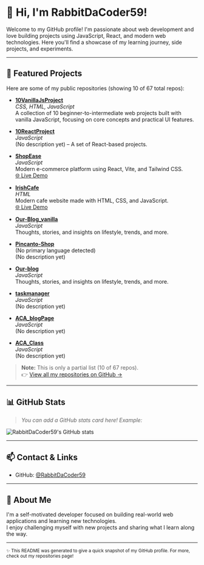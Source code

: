 # 👋 Hi, I'm RabbitDaCoder59!

Welcome to my GitHub profile! I'm passionate about web development and love building projects using JavaScript, React, and modern web technologies. Here you'll find a showcase of my learning journey, side projects, and experiments.

---

## 🚀 Featured Projects

Here are some of my public repositories (showing 10 of 67 total repos):

- [**10VanillaJsProject**](https://github.com/RabbitDaCoder59/10VanillaJsProject)  
  *CSS, HTML, JavaScript*  
  A collection of 10 beginner-to-intermediate web projects built with vanilla JavaScript, focusing on core concepts and practical UI features.

- [**10ReactProject**](https://github.com/RabbitDaCoder59/10ReactProject)  
  *JavaScript*  
  (No description yet) – A set of React-based projects.

- [**ShopEase**](https://github.com/RabbitDaCoder59/ShopEase)  
  *JavaScript*  
  Modern e-commerce platform using React, Vite, and Tailwind CSS.  
  [🌐 Live Demo](https://shopease-lilac-omega.vercel.app)

- [**IrishCafe**](https://github.com/RabbitDaCoder59/IrishCafe)  
  *HTML*  
  Modern cafe website made with HTML, CSS, and JavaScript.  
  [🌐 Live Demo](https://irish-cafe.vercel.app)

- [**Our-Blog_vanilla**](https://github.com/RabbitDaCoder59/Our-Blog_vanilla)  
  *JavaScript*  
  Thoughts, stories, and insights on lifestyle, trends, and more.

- [**Pincanto-Shop**](https://github.com/RabbitDaCoder59/Pincanto-Shop)  
  (No primary language detected)  
  (No description yet)

- [**Our-blog**](https://github.com/RabbitDaCoder59/Our-blog)  
  *JavaScript*  
  Thoughts, stories, and insights on lifestyle, trends, and more.

- [**taskmanager**](https://github.com/RabbitDaCoder59/taskmanager)  
  *JavaScript*  
  (No description yet)

- [**ACA_blogPage**](https://github.com/RabbitDaCoder59/ACA_blogPage)  
  *JavaScript*  
  (No description yet)

- [**ACA_Class**](https://github.com/RabbitDaCoder59/ACA_Class)  
  *JavaScript*  
  (No description yet)

> **Note:** This is only a partial list (10 of 67 repos).  
> 👉 [View all my repositories on GitHub &rarr;](https://github.com/RabbitDaCoder59?tab=repositories)

---

## 📊 GitHub Stats

> *You can add a GitHub stats card here! Example:*

![RabbitDaCoder59's GitHub stats](https://github-readme-stats.vercel.app/api?username=RabbitDaCoder59&show_icons=true&theme=radical)

---

## 📫 Contact & Links

- GitHub: [@RabbitDaCoder59](https://github.com/RabbitDaCoder59)
<!-- Add your LinkedIn, Twitter, personal website, or email if you want! -->

---

## 📝 About Me

I'm a self-motivated developer focused on building real-world web applications and learning new technologies.  
I enjoy challenging myself with new projects and sharing what I learn along the way.

---

<sub>✨ This README was generated to give a quick snapshot of my GitHub profile. For more, check out my repositories page!</sub>
